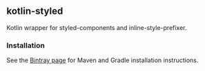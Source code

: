 ## kotlin-styled

Kotlin wrapper for styled-components and inline-style-prefixer.

### Installation

See the [Bintray page](https://bintray.com/kotlin/kotlin-js-wrappers/kotlin-styled) for Maven and Gradle installation instructions.
